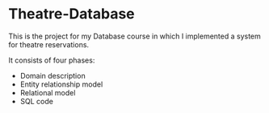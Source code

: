 # Theatre-Database

This is the project for my Database course in which I implemented a system for theatre reservations.

It consists of four phases:
* Domain description 
* Entity relationship model
* Relational model
* SQL code

